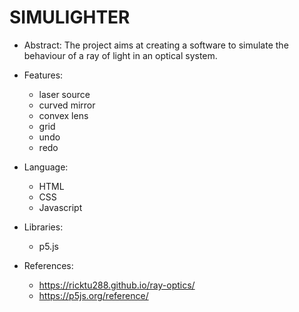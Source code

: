 # SIMULIGHTER

* Abstract:
	The project aims at creating a software to simulate the behaviour of a ray of light in an optical system.

* Features:
	* laser source
	* curved mirror
	* convex lens
	* grid
	* undo
	* redo

* Language:
	* HTML
	* CSS
	* Javascript

* Libraries:
	* p5.js

* References:
	* https://ricktu288.github.io/ray-optics/
	* https://p5js.org/reference/



